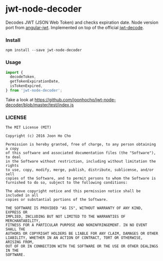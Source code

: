 # jwt-node-decoder
Decodes JWT (JSON Web Token) and checks expiration date. Node version port from [angular-jwt](https://github.com/auth0/angular-jwt).
Implemented on top of the official [jwt-decode](https://github.com/auth0/jwt-decode).

### Install
```
npm install --save jwt-node-decoder
```

### Usage
```javascript
import {
  decodeToken,
  getTokenExpirationDate,
  isTokenExpired,
} from 'jwt-node-decoder';
```

Take a look at https://github.com/joonhocho/jwt-node-decoder/blob/master/test/index.js
    
### LICENSE
    The MIT License (MIT)
    
    Copyright (c) 2016 Joon Ho Cho
    
    Permission is hereby granted, free of charge, to any person obtaining a copy
    of this software and associated documentation files (the "Software"), to deal
    in the Software without restriction, including without limitation the rights
    to use, copy, modify, merge, publish, distribute, sublicense, and/or sell
    copies of the Software, and to permit persons to whom the Software is
    furnished to do so, subject to the following conditions:
    
    The above copyright notice and this permission notice shall be included in all
    copies or substantial portions of the Software.
    
    THE SOFTWARE IS PROVIDED "AS IS", WITHOUT WARRANTY OF ANY KIND, EXPRESS OR
    IMPLIED, INCLUDING BUT NOT LIMITED TO THE WARRANTIES OF MERCHANTABILITY,
    FITNESS FOR A PARTICULAR PURPOSE AND NONINFRINGEMENT. IN NO EVENT SHALL THE
    AUTHORS OR COPYRIGHT HOLDERS BE LIABLE FOR ANY CLAIM, DAMAGES OR OTHER
    LIABILITY, WHETHER IN AN ACTION OF CONTRACT, TORT OR OTHERWISE, ARISING FROM,
    OUT OF OR IN CONNECTION WITH THE SOFTWARE OR THE USE OR OTHER DEALINGS IN THE
    SOFTWARE.
